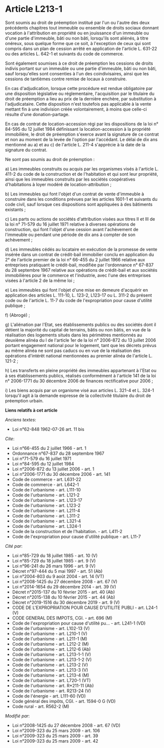 # Article L213-1

Sont soumis au droit de préemption institué par l'un ou l'autre des deux précédents chapitres tout immeuble ou ensemble de
droits sociaux donnant vocation à l'attribution en propriété ou en jouissance d'un immeuble ou d'une partie d'immeuble, bâti
ou non bâti, lorsqu'ils sont aliénés, à titre onéreux, sous quelque forme que ce soit, à l'exception de ceux qui sont compris
dans un plan de cession arrêté en application de l'article L. 631-22 ou des articles L. 642-1 et suivants du code de
commerce. 

Sont également soumises à ce droit de préemption les cessions de droits indivis portant sur un immeuble ou une partie
d'immeuble, bâti ou non bâti, sauf lorsqu'elles sont consenties à l'un des coindivisaires, ainsi que les cessions de
tantièmes contre remise de locaux à construire. 

En cas d'adjudication, lorsque cette procédure est rendue obligatoire par une disposition législative ou réglementaire,
l'acquisition par le titulaire du droit de préemption a lieu au prix de la dernière enchère, par substitution à
l'adjudicataire. Cette disposition n'est toutefois pas applicable à la vente mettant fin à une indivision créée
volontairement, à moins que celle-ci résulte d'une donation-partage. 

En cas de contrat de location-accession régi par les dispositions de la loi n° 84-595 du 12 juillet 1984 définissant la
location-accession à la propriété immobilière, le droit de préemption s'exerce avant la signature de ce contrat et non au
moment de la levée de l'option par l'accédant. Le délai de dix ans mentionné au a) et au c) de l'article L. 211-4 s'apprécie
à la date de la signature du contrat. 

Ne sont pas soumis au droit de préemption : 

a) Les immeubles construits ou acquis par les organismes visés à l'article L. 411-2 du code de la construction et de
l'habitation et qui sont leur propriété, ainsi que les immeubles construits par les sociétés coopératives d'habitations à
loyer modéré de location-attribution ; 

b) Les immeubles qui font l'objet d'un contrat de vente d'immeuble à construire dans les conditions prévues par les articles
1601-1 et suivants du code civil, sauf lorsque ces dispositions sont appliquées à des bâtiments existants ; 

c) Les parts ou actions de sociétés d'attribution visées aux titres II et III de la loi n° 71-579 du 16 juillet 1971 relative
à diverses opérations de construction, qui font l'objet d'une cession avant l'achèvement de l'immeuble ou pendant une période
de dix ans à compter de son achèvement ; 

d) Les immeubles cédés au locataire en exécution de la promesse de vente insérée dans un contrat de crédit-bail immobilier
conclu en application du 2° de l'article premier de la loi n° 66-455 du 2 juillet 1966 relative aux entreprises pratiquant le
crédit-bail, modifiée par l'ordonnance n° 67-837 du 28 septembre 1967 relative aux opérations de crédit-bail et aux sociétés
immobilières pour le commerce et l'industrie, avec l'une des entreprises visées à l'article 2 de la même loi ; 

e) Les immeubles qui font l'objet d'une mise en demeure d'acquérir en application des articles L. 111-10, L. 123-2, L123-17
ou L. 311-2 du présent code ou de l'article L. 11-7 du code de l'expropriation pour cause d'utilité publique ; 

f) (Abrogé) ; 

g) L'aliénation par l'Etat, ses établissements publics ou des sociétés dont il détient la majorité du capital de terrains,
bâtis ou non bâtis, en vue de la réalisation des logements situés dans les périmètres mentionnés au deuxième alinéa du I de
l'article 1er de la loi n° 2006-872 du 13 juillet 2006 portant engagement national pour le logement, tant que les décrets
prévus au même alinéa ne sont pas caducs ou en vue de la réalisation des opérations d'intérêt national mentionnées au premier
alinéa de l'article L. 121-2 ; 

h) Les transferts en pleine propriété des immeubles appartenant à l'Etat ou à ses établissements publics, réalisés
conformément à l'article 141 de la loi n° 2006-1771 du 30 décembre 2006 de finances rectificative pour 2006 ; 

i) Les biens acquis par un organisme visé aux articles L. 321-4 et L. 324-1 lorsqu'il agit à la demande expresse de la
collectivité titulaire du droit de préemption urbain.

**Liens relatifs à cet article**

_Anciens textes_:

  - Loi n°62-848 1962-07-26 art. 11 bis

_Cite_:

  - Loi n°66-455 du 2 juillet 1966 - art. 1
  - Ordonnance n°67-837 du 28 septembre 1967
  - Loi n°71-579 du 16 juillet 1971
  - Loi n°84-595 du 12 juillet 1984
  - Loi n°2006-872 du 13 juillet 2006 - art. 1
  - Loi n°2006-1771 du 30 décembre 2006 - art. 141
  - Code de commerce - art. L631-22
  - Code de commerce - art. L642-1
  - Code de l'urbanisme - art. L111-10
  - Code de l'urbanisme - art. L121-2
  - Code de l'urbanisme - art. L123-17
  - Code de l'urbanisme - art. L123-2
  - Code de l'urbanisme - art. L211-4
  - Code de l'urbanisme - art. L311-2
  - Code de l'urbanisme - art. L321-4
  - Code de l'urbanisme - art. L324-1
  - Code de la construction et de l'habitation. - art. L411-2
  - Code de l'expropriation pour cause d'utilité publique - art. L11-7

_Cité par_:

  - Loi n°85-729 du 18 juillet 1985 - art. 10 (V)
  - Loi n°85-729 du 18 juillet 1985 - art. 9 (V)
  - Loi n°96-241 du 26 mars 1996 - art. 9 (V)
  - Décret n°97-444 du 5 mai 1997 - art. 51 (Ab)
  - Loi n°2004-803 du 9 août 2004 - art. 14 (VT)
  - Loi n°2008-1425 du 27 décembre 2008 - art. 67 (V)
  - Loi n°2014-1654 du 29 décembre 2014 - art. 39 (V)
  - Décret n°2015-137 du 10 février 2015 - art. 40 (Ab)
  - Décret n°2015-138 du 10 février 2015 - art. 44 (Ab)
  - Décret n°2019-1516 du 30 décembre 2019 - art. 9 (V)
  - CODE DE L'EXPROPRIATION POUR CAUSE D'UTILITE PUBLI - art. L24-1 (V)
  - CODE GENERAL DES IMPOTS, CGI. - art. 696 (M)
  - Code de l'expropriation pour cause d'utilité pu... - art. L241-1 (VD)
  - Code de l'urbanisme - art. L102-13 (V)
  - Code de l'urbanisme - art. L210-1 (V)
  - Code de l'urbanisme - art. L211-1 (M)
  - Code de l'urbanisme - art. L212-2 (M)
  - Code de l'urbanisme - art. L212-6 (Ab)
  - Code de l'urbanisme - art. L213-1-1 (V)
  - Code de l'urbanisme - art. L213-1-2 (V)
  - Code de l'urbanisme - art. L213-2 (V)
  - Code de l'urbanisme - art. L213-3 (V)
  - Code de l'urbanisme - art. L213-4 (M)
  - Code de l'urbanisme - art. L720-1 (VT)
  - Code de l'urbanisme - art. R*211-11 (Ab)
  - Code de l'urbanisme - art. R213-24 (V)
  - Code de l'énergie - art. L111-60 (VD)
  - Code général des impôts, CGI. - art. 1594-0 G (VD)
  - Code rural - art. R562-2 (M)

_Modifié par_:

  - Loi n°2008-1425 du 27 décembre 2008 - art. 67 (VD)
  - Loi n°2009-323 du 25 mars 2009 - art. 106
  - Loi n°2009-323 du 25 mars 2009 - art. 39
  - Loi n°2009-323 du 25 mars 2009 - art. 42
